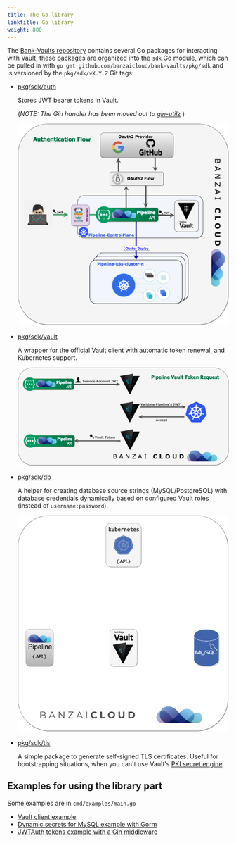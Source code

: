 ```yaml
---
title: The Go library
linktitle: Go library
weight: 800
---
```


The [Bank-Vaults repository](https://github.com/bank-vaults/bank-vaults/) contains several Go packages for interacting with Vault, these packages are organized into the `sdk` Go module, which can be pulled in with `go get github.com/banzaicloud/bank-vaults/pkg/sdk` and is versioned by the `pkg/sdk/vX.Y.Z` Git tags:

- [pkg/sdk/auth](https://github.com/bank-vaults/bank-vaults/tree/master/pkg/sdk/auth)

    Stores JWT bearer tokens in Vault.

    (*NOTE: The Gin handler has been moved out to [gin-utilz](https://github.com/banzaicloud/gin-utilz/tree/master/auth)* )

    ![authn](authn-vault-flow.png)

- [pkg/sdk/vault](https://github.com/bank-vaults/bank-vaults/tree/master/pkg/sdk/vault)

    A wrapper for the official Vault client with automatic token renewal, and Kubernetes support.

    ![token](token-request-vault-flow.png)

- [pkg/sdk/db](https://github.com/bank-vaults/bank-vaults/tree/master/pkg/sdk/db)

    A helper for creating database source strings (MySQL/PostgreSQL) with database credentials dynamically based on configured Vault roles (instead of `username:password`).

    ![token](vault-mySQL.gif)

- [pkg/sdk/tls](https://github.com/bank-vaults/bank-vaults/tree/master/pkg/sdk/tls)

    A simple package to generate self-signed TLS certificates. Useful for bootstrapping situations, when you can't use Vault's [PKI secret engine](https://www.vaultproject.io/docs/secrets/pki/index.html).

## Examples for using the library part

Some examples are in `cmd/examples/main.go`

- [Vault client example](https://github.com/bank-vaults/bank-vaults/blob/master/cmd/examples/main.go#L17)
- [Dynamic secrets for MySQL example with Gorm](https://github.com/bank-vaults/bank-vaults/blob/master/cmd/examples/main.go#L45)
- [JWTAuth tokens example with a Gin middleware](https://github.com/bank-vaults/bank-vaults/blob/master/cmd/examples/main.go#L53)
